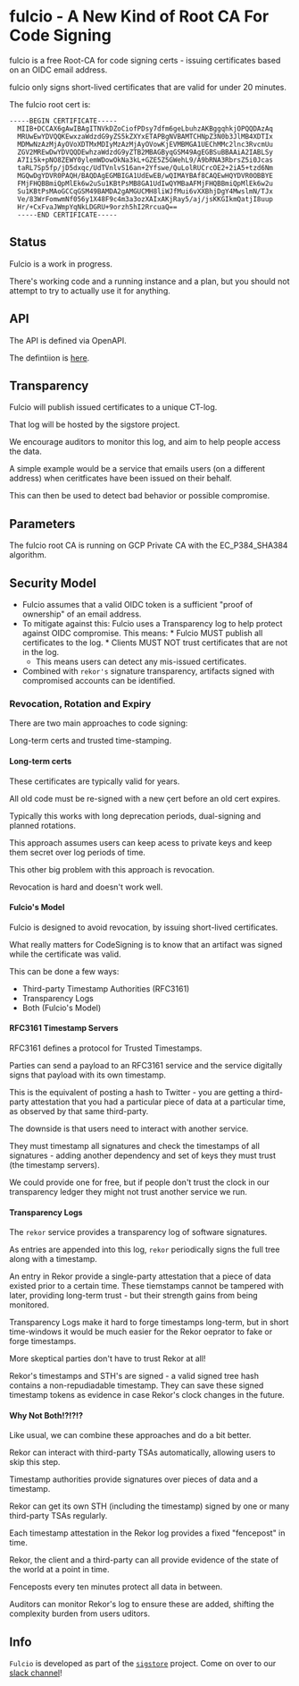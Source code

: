 # fulcio - A New Kind of Root CA For Code Signing

fulcio is a free Root-CA for code signing certs - issuing certificates based on an OIDC email address.

fulcio only signs short-lived certificates that are valid for under 20 minutes.

The fulcio root cert is:

```
-----BEGIN CERTIFICATE-----
  MIIB+DCCAX6gAwIBAgITNVkDZoCiofPDsy7dfm6geLbuhzAKBggqhkjOPQQDAzAq
  MRUwEwYDVQQKEwxzaWdzdG9yZS5kZXYxETAPBgNVBAMTCHNpZ3N0b3JlMB4XDTIx
  MDMwNzAzMjAyOVoXDTMxMDIyMzAzMjAyOVowKjEVMBMGA1UEChMMc2lnc3RvcmUu
  ZGV2MREwDwYDVQQDEwhzaWdzdG9yZTB2MBAGByqGSM49AgEGBSuBBAAiA2IABLSy
  A7Ii5k+pNO8ZEWY0ylemWDowOkNa3kL+GZE5Z5GWehL9/A9bRNA3RbrsZ5i0Jcas
  taRL7Sp5fp/jD5dxqc/UdTVnlvS16an+2Yfswe/QuLolRUCrcOE2+2iA5+tzd6Nm
  MGQwDgYDVR0PAQH/BAQDAgEGMBIGA1UdEwEB/wQIMAYBAf8CAQEwHQYDVR0OBBYE
  FMjFHQBBmiQpMlEk6w2uSu1KBtPsMB8GA1UdIwQYMBaAFMjFHQBBmiQpMlEk6w2u
  Su1KBtPsMAoGCCqGSM49BAMDA2gAMGUCMH8liWJfMui6vXXBhjDgY4MwslmN/TJx
  Ve/83WrFomwmNf056y1X48F9c4m3a3ozXAIxAKjRay5/aj/jsKKGIkmQatjI8uup
  Hr/+CxFvaJWmpYqNkLDGRU+9orzh5hI2RrcuaQ==
  -----END CERTIFICATE-----
  ```

## Status

Fulcio is a work in progress.

There's working code and a running instance and a plan, but you should not attempt
to try to actually use it for anything.

## API

The API is defined via OpenAPI.

The defintiion is [here](openapi.yaml).

## Transparency

Fulcio will publish issued certificates to a unique CT-log.

That log will be hosted by the sigstore project.

We encourage auditors to monitor this log, and aim to help people access the data.

A simple example would be a service that emails users (on a different address) when ceritficates
have been issued on their behalf.

This can then be used to detect bad behavior or possible compromise.

## Parameters

The fulcio root CA is running on GCP Private CA with the EC_P384_SHA384 algorithm.

## Security Model

* Fulcio assumes that a valid OIDC token is a sufficient "proof of ownership" of an email address.
* To mitigate against this: Fulcio uses a Transparency log to help protect against OIDC
  compromise. This means:
      * Fulcio MUST publish all certificates to the log.
      * Clients MUST NOT trust certificates that are not in the log.
    * This means users can detect any mis-issued certificates.
* Combined with `rekor's` signature transparency, artifacts signed with compromised accounts can
  be identified.

### Revocation, Rotation and Expiry

There are two main approaches to code signing:

Long-term certs and trusted time-stamping.

#### Long-term certs

These certificates are typically valid for years.

All old code must be re-signed with a new çert before an old cert expires.

Typically this works with long deprecation periods, dual-signing and planned rotations.

This approach assumes users can keep acess to private keys and keep them secret over
log periods of time.

This other big problem with this approach is revocation.

Revocation is hard and doesn't work well.

#### Fulcio's Model

Fulcio is designed to avoid revocation, by issuing short-lived certificates.

What really matters for CodeSigning is to know that an artifact was signed while the
certificate was valid.

This can be done a few ways:

* Third-party Timestamp Authorities (RFC3161)
* Transparency Logs
* Both (Fulcio's Model)

#### RFC3161 Timestamp Servers

RFC3161 defines a protocol for Trusted Timestamps.

Parties can send a payload to an RFC3161 service and the service digitally signs that payload with
its own timestamp.

This is the equivalent of posting a hash to Twitter - you are getting a third-party attestation that
you had a particular piece of data at a particular time, as observed by that same third-party.

The downside is that users need to interact with another service.

They must timestamp all signatures and check the timestamps of all signatures - adding
another dependency and set of keys they must trust (the timestamp servers).

We could provide one for free, but if people don't trust the clock in our transparency ledger they might
not trust another service we run.

#### Transparency Logs

The `rekor` service provides a transparency log of software signatures.

As entries are appended into this log, `rekor` periodically signs the full tree along with a timestamp.

An entry in Rekor provide a single-party attestation that a piece of data existed prior to a certain time.
These tiemstamps cannot be tampered with later, providing long-term trust - but their strength gains from
being monitored.

Transparency Logs make it hard to forge timestamps long-term, but in short time-windows it would be much easier for
the Rekor oeprator to fake or forge timestamps. 

More skeptical parties don't have to trust Rekor at all!

Rekor's timestamps and STH's are signed - a valid signed tree hash contains a non-repudiadable timestamp.
They can save these signed timestamp tokens as evidence in case Rekor's clock changes in the future.

#### Why Not Both!?!?!?

Like usual, we can combine these approaches and do a bit better.

Rekor can interact with third-party TSAs automatically, allowing users to skip this step.

Timestamp authorities provide signatures over pieces of data and a timestamp.

Rekor can get its own STH (including the timestamp) signed by one or many third-party TSAs regularly.

Each timestamp attestation in the Rekor log provides a fixed "fencepost" in time.

Rekor, the client and a third-party can all provide evidence of the state of the world at a point in time.

Fenceposts every ten minutes protect all data in between.

Auditors can monitor Rekor's log to ensure these are added, shifting the complexity burden from users
uditors.

## Info

`Fulcio` is developed as part of the [`sigstore`](https://sigstore.dev) project.
Come on over to our [slack channel](https://sigstore.slack.com)!
